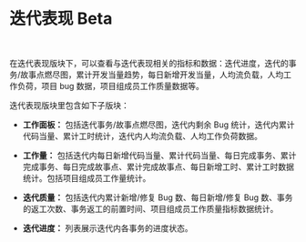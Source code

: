 # 迭代表现 Beta

<br />

在迭代表现版块下，可以查看与迭代表现相关的指标和数据：迭代进度，迭代的事务/故事点燃尽图，累计开发当量趋势，每日新增开发当量，人均流负载，人均工作负荷，项目 bug 数据，项目组成员工作质量数据等。

迭代表现版块里包含如下子版块：

-   **工作面板：** 包括迭代事务/故事点燃尽图，迭代内剩余 Bug 统计，迭代内累计代码当量、累计工时统计，迭代内人均流负载、人均工作负荷数据。

-   **工作量：** 包括迭代内每日新增代码当量、累计代码当量、每日完成事务、累计完成事务、每日完成故事点、累计完成故事点、每日新增工时、累计工时数据统计。包括项目组成员工作量统计。

-   **迭代质量：** 包括迭代内累计新增/修复 Bug 数、每日新增/修复 Bug 数、事务的返工次数、事务返工的前置时间、项目组成员工作质量指标数据统计。

-   **迭代进度：** 列表展示迭代内各事务的进度状态。
